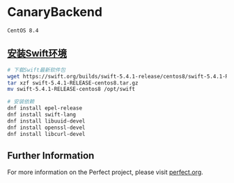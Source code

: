 # CanaryBackend

`CentOS 8.4`

## [安装Swift环境](https://www.yundongfang.com/Yun42406.html)

```bash
# 下载Swift最新软件包
wget https://swift.org/builds/swift-5.4.1-release/centos8/swift-5.4.1-RELEASE/swift-5.4.1-RELEASE-centos8.tar.gz
tar xzf swift-5.4.1-RELEASE-centos8.tar.gz
mv swift-5.4.1-RELEASE-centos8 /opt/swift
```

```bash
# 安装依赖
dnf install epel-release
dnf install swift-lang
dnf install libuuid-devel
dnf install openssl-devel
dnf install libcurl-devel
```

## Further Information
For more information on the Perfect project, please visit [perfect.org](http://perfect.org).
